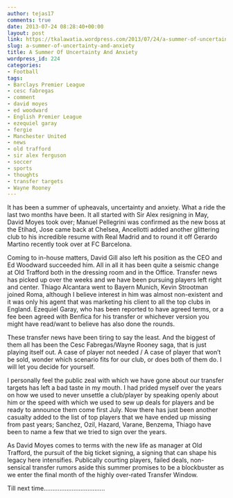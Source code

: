 ```yaml
---
author: tejas17
comments: true
date: 2013-07-24 08:28:40+00:00
layout: post
link: https://tkalawatia.wordpress.com/2013/07/24/a-summer-of-uncertainty-and-anxiety/
slug: a-summer-of-uncertainty-and-anxiety
title: A Summer Of Uncertainty And Anxiety
wordpress_id: 224
categories:
- Football
tags:
- Barclays Premier League
- cesc fabregas
- comment
- david moyes
- ed woodward
- English Premier League
- ezequiel garay
- fergie
- Manchester United
- news
- old trafford
- sir alex ferguson
- soccer
- sports
- thoughts
- transfer targets
- Wayne Rooney
---
```


It has been a summer of upheavals, uncertainty and anxiety. What a ride the last two months have been. It all started with Sir Alex resigning in May, David Moyes took over; Manuel Pellegrini was confirmed as the new boss at the Etihad, Jose came back at Chelsea, Ancellotti added another glittering club to his incredible resume with Real Madrid and to round it off Gerardo Martino recently took over at FC Barcelona. 

Coming to in-house matters, David Gill also left his position as the CEO and Ed Woodward succeeded him. All in all it has been quite a seismic change at Old Trafford both in the dressing room and in the Office. Transfer news has picked up over the weeks and we have been pursuing players left right and center. Thiago Alcantara went to Bayern Munich, Kevin Strootman joined Roma, although I believe interest in him was almost non-existent and it was only his agent that was marketing his client to all the top clubs in England. Ezequiel Garay, who has been reported to have agreed terms, or a fee been agreed with Benfica for his transfer or whichever version you might have read/want to believe has also done the rounds. 

These transfer news have been tiring to say the least. And the biggest of them all has been the Cesc Fabregas/Wayne Rooney saga, that is just playing itself out. A case of player not needed / A case of player that won’t be sold, wonder which scenario fits for our club, or does both of them do. I will let you decide for yourself.

I personally feel the public zeal with which we have gone about our transfer targets has left a bad taste in my mouth. I had prided myself over the years on how we used to never unsettle a club/player by speaking openly about him or the speed with which we used to sew up deals for players and be ready to announce them come first July. Now there has just been another casualty added to the list of top players that we have ended up missing from past years; Sanchez, Ozil, Hazard, Varane, Benzema, Thiago  have been to name a few that we tried to sign over the years. 

As David Moyes comes to terms with the new life as manager at Old Trafford, the pursuit of the big ticket signing, a signing that can shape his legacy here intensifies. Publically courting players, failed deals, non-sensical transfer rumors aside this summer promises to be a blockbuster as we enter the final month of the highly over-rated Transfer Window.

Till next time……………………………..

